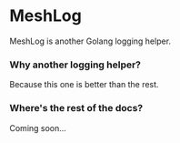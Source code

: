 MeshLog
======
MeshLog is another Golang logging helper.

### Why another logging helper?
Because this one is better than the rest.

### Where's the rest of the docs?
Coming soon...